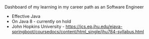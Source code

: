 
Dashboard of my learning in my career path as an Software Engineer

- Effective Java
- On Java 8 - currently on hold
- John Hopkins University - https://jcs.ep.jhu.edu/ejava-springboot/coursedocs/content/html_single/jhu784-syllabus.html
